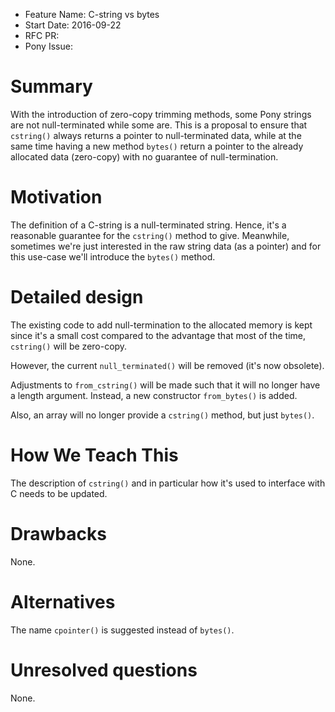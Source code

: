 - Feature Name: C-string vs bytes
- Start Date: 2016-09-22
- RFC PR:
- Pony Issue:

# Summary

With the introduction of zero-copy trimming methods, some Pony strings are not null-terminated while some are. This is a proposal to ensure that `cstring()` always returns a pointer to null-terminated data, while at the same time having a new method `bytes()` return a pointer to the already allocated data (zero-copy) with no guarantee of null-termination.

# Motivation

The definition of a C-string is a null-terminated string. Hence, it's a reasonable guarantee for the `cstring()` method to give. Meanwhile, sometimes we're just interested in the raw string data (as a pointer) and for this use-case we'll introduce the `bytes()` method.

# Detailed design

The existing code to add null-termination to the allocated memory is kept since it's a small cost compared to the advantage that most of the time, `cstring()` will be zero-copy.

However, the current `null_terminated()` will be removed (it's now obsolete).

Adjustments to `from_cstring()` will be made such that it will no longer have a length argument. Instead, a new constructor `from_bytes()` is added.

Also, an array will no longer provide a `cstring()` method, but just `bytes()`.

# How We Teach This

The description of `cstring()` and in particular how it's used to interface with C needs to be updated.

# Drawbacks

None.

# Alternatives

The name `cpointer()` is suggested instead of `bytes()`.

# Unresolved questions

None.
